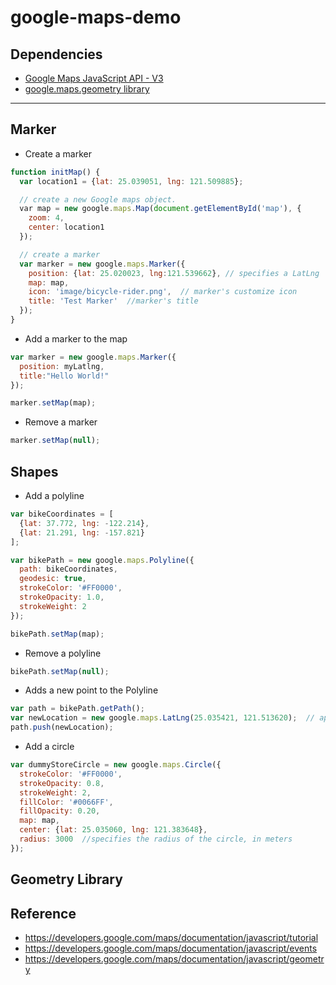 # google-maps-demo

## Dependencies
- [Google Maps JavaScript API - V3](https://developers.google.com/maps/documentation/javascript/)
- [google.maps.geometry library](https://developers.google.com/maps/documentation/javascript/geometry) 


---

## Marker
- Create a marker
```js
function initMap() {
  var location1 = {lat: 25.039051, lng: 121.509885};

  // create a new Google maps object.
  var map = new google.maps.Map(document.getElementById('map'), {
    zoom: 4,
    center: location1
  });

  // create a marker
  var marker = new google.maps.Marker({
    position: {lat: 25.020023, lng:121.539662}, // specifies a LatLng
    map: map,
    icon: 'image/bicycle-rider.png',  // marker's customize icon
    title: 'Test Marker'  //marker's title
  });
}
```

- Add a marker to the map
```js
var marker = new google.maps.Marker({
  position: myLatlng,
  title:"Hello World!"
});

marker.setMap(map);
```

- Remove a marker
```js
marker.setMap(null);
```

## Shapes

- Add a polyline
```js
var bikeCoordinates = [
  {lat: 37.772, lng: -122.214},
  {lat: 21.291, lng: -157.821}
];

var bikePath = new google.maps.Polyline({
  path: bikeCoordinates,
  geodesic: true,
  strokeColor: '#FF0000',
  strokeOpacity: 1.0,
  strokeWeight: 2
});

bikePath.setMap(map);
```

- Remove a polyline
```js
bikePath.setMap(null);
```

- Adds a new point to the Polyline
```js
var path = bikePath.getPath();
var newLocation = new google.maps.LatLng(25.035421, 121.513620);  // append a new coordinate
path.push(newLocation);
```
- Add a circle
```js
var dummyStoreCircle = new google.maps.Circle({
  strokeColor: '#FF0000',
  strokeOpacity: 0.8,
  strokeWeight: 2,
  fillColor: '#0066FF',
  fillOpacity: 0.20,
  map: map,
  center: {lat: 25.035060, lng: 121.383648},
  radius: 3000  //specifies the radius of the circle, in meters
});
```

## Geometry Library

## Reference
- https://developers.google.com/maps/documentation/javascript/tutorial
- https://developers.google.com/maps/documentation/javascript/events
- https://developers.google.com/maps/documentation/javascript/geometry
